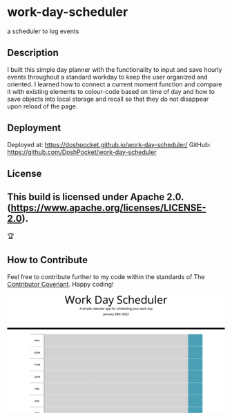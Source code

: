 # work-day-scheduler
a scheduler to log events

## Description

I built this simple day planner with the functionality to input and save hourly events throughout a standard workday to keep the user organized and oriented. I learned how to connect a current moment function and compare it with existing elements to colour-code based on time of day and how to save objects into local storage and recall so that they do not disappear upon reload of the page. 

## Deployment

Deployed at: https://doshpocket.github.io/work-day-scheduler/
GitHub: https://github.com/DoshPocket/work-day-scheduler

## License
This build is licensed under Apache 2.0. (https://www.apache.org/licenses/LICENSE-2.0).
---
🏆 
## How to Contribute
Feel free to contribute further to my code within the standards of The [Contributor Covenant](https://www.contributor-covenant.org/). Happy coding!

![Workday Scheduler](./assets/images/scheduler.png)